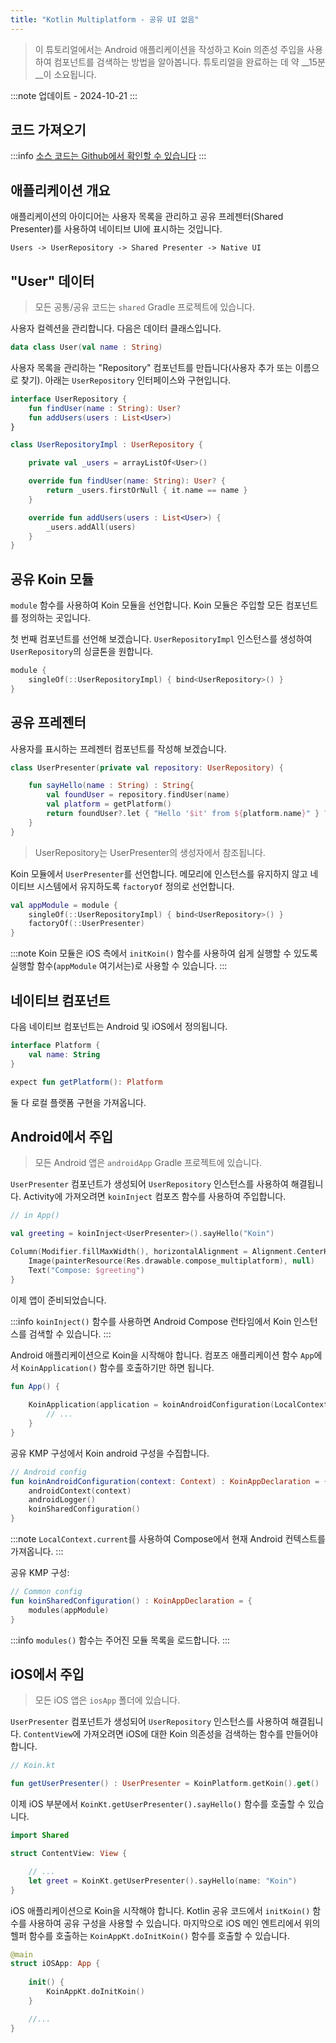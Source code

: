 ```yaml
---
title: "Kotlin Multiplatform - 공유 UI 없음"
---
```

> 이 튜토리얼에서는 Android 애플리케이션을 작성하고 Koin 의존성 주입을 사용하여 컴포넌트를 검색하는 방법을 알아봅니다.
> 튜토리얼을 완료하는 데 약 __15분__이 소요됩니다.

:::note
업데이트 - 2024-10-21
:::

## 코드 가져오기

:::info
[소스 코드는 Github에서 확인할 수 있습니다](https://github.com/InsertKoinIO/koin-getting-started/tree/main/KotlinMultiplatform)
:::

## 애플리케이션 개요

애플리케이션의 아이디어는 사용자 목록을 관리하고 공유 프레젠터(Shared Presenter)를 사용하여 네이티브 UI에 표시하는 것입니다.

`Users -> UserRepository -> Shared Presenter -> Native UI`

## "User" 데이터

> 모든 공통/공유 코드는 `shared` Gradle 프로젝트에 있습니다.

사용자 컬렉션을 관리합니다. 다음은 데이터 클래스입니다.

```kotlin
data class User(val name : String)
```

사용자 목록을 관리하는 "Repository" 컴포넌트를 만듭니다(사용자 추가 또는 이름으로 찾기). 아래는 `UserRepository` 인터페이스와 구현입니다.

```kotlin
interface UserRepository {
    fun findUser(name : String): User?
    fun addUsers(users : List<User>)
}

class UserRepositoryImpl : UserRepository {

    private val _users = arrayListOf<User>()

    override fun findUser(name: String): User? {
        return _users.firstOrNull { it.name == name }
    }

    override fun addUsers(users : List<User>) {
        _users.addAll(users)
    }
}
```

## 공유 Koin 모듈

`module` 함수를 사용하여 Koin 모듈을 선언합니다. Koin 모듈은 주입할 모든 컴포넌트를 정의하는 곳입니다.

첫 번째 컴포넌트를 선언해 보겠습니다. `UserRepositoryImpl` 인스턴스를 생성하여 `UserRepository`의 싱글톤을 원합니다.

```kotlin
module {
    singleOf(::UserRepositoryImpl) { bind<UserRepository>() }
}
```

## 공유 프레젠터

사용자를 표시하는 프레젠터 컴포넌트를 작성해 보겠습니다.

```kotlin
class UserPresenter(private val repository: UserRepository) {

    fun sayHello(name : String) : String{
        val foundUser = repository.findUser(name)
        val platform = getPlatform()
        return foundUser?.let { "Hello '$it' from ${platform.name}" } ?: "User '$name' not found!"
    }
}
```

> UserRepository는 UserPresenter의 생성자에서 참조됩니다.

Koin 모듈에서 `UserPresenter`를 선언합니다. 메모리에 인스턴스를 유지하지 않고 네이티브 시스템에서 유지하도록 `factoryOf` 정의로 선언합니다.

```kotlin
val appModule = module {
    singleOf(::UserRepositoryImpl) { bind<UserRepository>() }
    factoryOf(::UserPresenter)
}
```

:::note
Koin 모듈은 iOS 측에서 `initKoin()` 함수를 사용하여 쉽게 실행할 수 있도록 실행할 함수(`appModule` 여기서는)로 사용할 수 있습니다.
:::

## 네이티브 컴포넌트

다음 네이티브 컴포넌트는 Android 및 iOS에서 정의됩니다.

```kotlin
interface Platform {
    val name: String
}

expect fun getPlatform(): Platform
```

둘 다 로컬 플랫폼 구현을 가져옵니다.

## Android에서 주입

> 모든 Android 앱은 `androidApp` Gradle 프로젝트에 있습니다.

`UserPresenter` 컴포넌트가 생성되어 `UserRepository` 인스턴스를 사용하여 해결됩니다. Activity에 가져오려면 `koinInject` 컴포즈 함수를 사용하여 주입합니다.

```kotlin
// in App()

val greeting = koinInject<UserPresenter>().sayHello("Koin")

Column(Modifier.fillMaxWidth(), horizontalAlignment = Alignment.CenterHorizontally) {
    Image(painterResource(Res.drawable.compose_multiplatform), null)
    Text("Compose: $greeting")
}
```

이제 앱이 준비되었습니다.

:::info
`koinInject()` 함수를 사용하면 Android Compose 런타임에서 Koin 인스턴스를 검색할 수 있습니다.
:::

Android 애플리케이션으로 Koin을 시작해야 합니다. 컴포즈 애플리케이션 함수 `App`에서 `KoinApplication()` 함수를 호출하기만 하면 됩니다.

```kotlin
fun App() {
    
    KoinApplication(application = koinAndroidConfiguration(LocalContext.current)){
        // ...
    }
}
```

공유 KMP 구성에서 Koin android 구성을 수집합니다.

```kotlin
// Android config
fun koinAndroidConfiguration(context: Context) : KoinAppDeclaration = {
    androidContext(context)
    androidLogger()
    koinSharedConfiguration()
}
```

:::note
`LocalContext.current`를 사용하여 Compose에서 현재 Android 컨텍스트를 가져옵니다.
:::

공유 KMP 구성:

```kotlin
// Common config
fun koinSharedConfiguration() : KoinAppDeclaration = {
    modules(appModule)
}
```

:::info
`modules()` 함수는 주어진 모듈 목록을 로드합니다.
:::

## iOS에서 주입

> 모든 iOS 앱은 `iosApp` 폴더에 있습니다.

`UserPresenter` 컴포넌트가 생성되어 `UserRepository` 인스턴스를 사용하여 해결됩니다. `ContentView`에 가져오려면 iOS에 대한 Koin 의존성을 검색하는 함수를 만들어야 합니다.

```kotlin
// Koin.kt

fun getUserPresenter() : UserPresenter = KoinPlatform.getKoin().get()
```

이제 iOS 부분에서 `KoinKt.getUserPresenter().sayHello()` 함수를 호출할 수 있습니다.

```swift
import Shared

struct ContentView: View {

    // ...
    let greet = KoinKt.getUserPresenter().sayHello(name: "Koin")
}
```

iOS 애플리케이션으로 Koin을 시작해야 합니다. Kotlin 공유 코드에서 `initKoin()` 함수를 사용하여 공유 구성을 사용할 수 있습니다.
마지막으로 iOS 메인 엔트리에서 위의 헬퍼 함수를 호출하는 `KoinAppKt.doInitKoin()` 함수를 호출할 수 있습니다.

```swift
@main
struct iOSApp: App {
    
    init() {
        KoinAppKt.doInitKoin()
    }

    //...
}
```